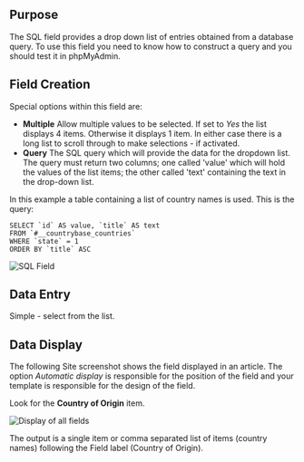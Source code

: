 <!-- Filename: J3.x:Adding_custom_fields/Sql_Field / Display title: SQL Field -->

## Purpose

The SQL field provides a drop down list of entries obtained from a database
query. To use this field you need to know how to construct a query and you
should test it in phpMyAdmin.

## Field Creation

Special options within this field are:

- **Multiple** Allow multiple values to be selected. If set to *Yes* the list
displays 4 items. Otherwise it displays 1 item. In either case there is a long
list to scroll through to make selections - if activated.
- **Query** The SQL query which will provide the data for the dropdown list.
The query must return two columns; one called 'value' which will hold the
values of the list items; the other called 'text' containing the text
in the drop-down list.

In this example a table containing a list of country names is used. This is
the query:
```
SELECT `id` AS value, `title` AS text
FROM `#__countrybase_countries`
WHERE `state` = 1
ORDER BY `title` ASC
```
![SQL Field](../../../en/images/fields/fields-sql.png "SQL Field")

## Data Entry

Simple - select from the list.

## Data Display

The following Site screenshot shows the field displayed in an article. The
option *Automatic display* is responsible for the position of the field and
your template is responsible for the design of the field.

Look for the **Country of Origin** item.

![Display of all fields](../../../en/images/fields/fields-display.png "Fields display")

The output is a single item or comma separated list of items (country names)
following the Field label (Country of Origin).

